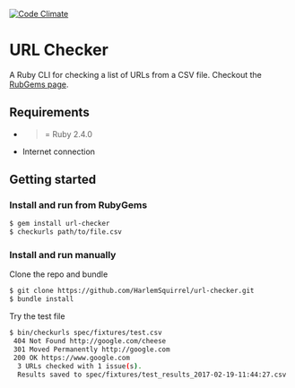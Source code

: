 [![Code Climate](https://codeclimate.com/github/HarlemSquirrel/url-checker/badges/gpa.svg)](https://codeclimate.com/github/HarlemSquirrel/url-checker)

# URL Checker

A Ruby CLI for checking a list of URLs from a CSV file. Checkout the [RubGems page](https://rubygems.org/gems/url-checker).

## Requirements

- >= Ruby 2.4.0
- Internet connection

## Getting started

### Install and run from RubyGems

```sh
$ gem install url-checker
$ checkurls path/to/file.csv
```

### Install and run manually

Clone the repo and bundle

```sh
$ git clone https://github.com/HarlemSquirrel/url-checker.git
$ bundle install
```

Try the test file

```sh
$ bin/checkurls spec/fixtures/test.csv
 404 Not Found http://google.com/cheese
 301 Moved Permanently http://google.com
 200 OK https://www.google.com
  3 URLs checked with 1 issue(s).
  Results saved to spec/fixtures/test_results_2017-02-19-11:44:27.csv
```
